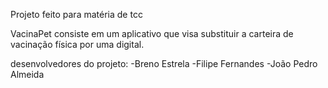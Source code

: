 Projeto feito para matéria de tcc

VacinaPet consiste em um aplicativo que visa substituir a carteira de
vacinação física por uma digital.

desenvolvedores do projeto:
-Breno Estrela
-Filipe Fernandes
-João Pedro Almeida
